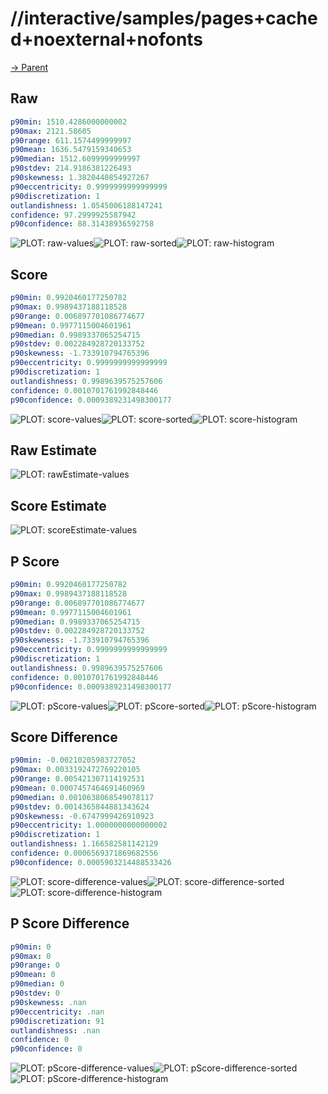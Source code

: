 
# //interactive/samples/pages+cached+noexternal+nofonts

[→ Parent](../..)


## Raw


```yaml
p90min: 1510.4286000000002
p90max: 2121.58605
p90range: 611.1574499999997
p90mean: 1636.5479159340653
p90median: 1512.6099999999997
p90stdev: 214.9186381226493
p90skewness: 1.3820440854927267
p90eccentricity: 0.9999999999999999
p90discretization: 1
outlandishness: 1.0545006188147241
confidence: 97.2999925587942
p90confidence: 88.31438936592758

```

![PLOT: raw-values](./raw/values.svg)![PLOT: raw-sorted](./raw/sorted.svg)![PLOT: raw-histogram](./raw/histogram.svg)
## Score


```yaml
p90min: 0.9920460177250782
p90max: 0.9989437188118528
p90range: 0.006897701086774677
p90mean: 0.9977115004601961
p90median: 0.9989337065254715
p90stdev: 0.002284928720133752
p90skewness: -1.733910794765396
p90eccentricity: 0.9999999999999999
p90discretization: 1
outlandishness: 0.9989639575257606
confidence: 0.0010701761992848446
p90confidence: 0.0009389231498300177

```

![PLOT: score-values](./score/values.svg)![PLOT: score-sorted](./score/sorted.svg)![PLOT: score-histogram](./score/histogram.svg)
## Raw Estimate

![PLOT: rawEstimate-values](./rawEstimate/values.svg)
## Score Estimate

![PLOT: scoreEstimate-values](./scoreEstimate/values.svg)
## P Score


```yaml
p90min: 0.9920460177250782
p90max: 0.9989437188118528
p90range: 0.006897701086774677
p90mean: 0.9977115004601961
p90median: 0.9989337065254715
p90stdev: 0.002284928720133752
p90skewness: -1.733910794765396
p90eccentricity: 0.9999999999999999
p90discretization: 1
outlandishness: 0.9989639575257606
confidence: 0.0010701761992848446
p90confidence: 0.0009389231498300177

```

![PLOT: pScore-values](./pScore/values.svg)![PLOT: pScore-sorted](./pScore/sorted.svg)![PLOT: pScore-histogram](./pScore/histogram.svg)
## Score Difference


```yaml
p90min: -0.00210205983727052
p90max: 0.0033192472769220105
p90range: 0.005421307114192531
p90mean: 0.0007457464691460969
p90median: 0.0010638068549078117
p90stdev: 0.0014365844881343624
p90skewness: -0.6747999426910923
p90eccentricity: 1.0000000000000002
p90discretization: 1
outlandishness: 1.166582581142129
confidence: 0.0006569371869682556
p90confidence: 0.0005903214488533426

```

![PLOT: score-difference-values](./score-difference/values.svg)![PLOT: score-difference-sorted](./score-difference/sorted.svg)![PLOT: score-difference-histogram](./score-difference/histogram.svg)
## P Score Difference


```yaml
p90min: 0
p90max: 0
p90range: 0
p90mean: 0
p90median: 0
p90stdev: 0
p90skewness: .nan
p90eccentricity: .nan
p90discretization: 91
outlandishness: .nan
confidence: 0
p90confidence: 0

```

![PLOT: pScore-difference-values](./pScore-difference/values.svg)![PLOT: pScore-difference-sorted](./pScore-difference/sorted.svg)![PLOT: pScore-difference-histogram](./pScore-difference/histogram.svg)